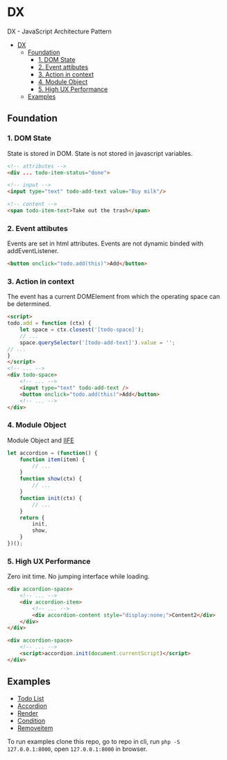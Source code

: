# DX

DX - JavaScript Architecture Pattern

- [DX](#dx)
  - [Foundation](#foundation)
    - [1. DOM State](#1-dom-state)
    - [2. Event attibutes](#2-event-attibutes)
    - [3. Action in context](#3-action-in-context)
    - [4. Module Object](#4-module-object)
    - [5. High UX Performance](#5-high-ux-performance)
  - [Examples](#examples)

## Foundation

### 1. DOM State

State is stored in DOM. State is not stored in javascript variables.

```html
<!-- attributes -->
<div ... todo-item-status="done">

<!-- input -->
<input type="text" todo-add-text value="Buy milk"/>

<!-- content -->
<span todo-item-text>Take out the trash</span>
```

### 2. Event attibutes

Events are set in html attributes. Events are not dynamic binded with addEventListener.

```html
<button onclick="todo.add(this)">Add</button>
```

### 3. Action in context

The event has a current DOMElement from which the operating space can be determined.

```html
<script>
todo.add = function (ctx) {
    let space = ctx.closest('[todo-space]');
    // ...
    space.querySelector('[todo-add-text]').value = '';
// ...
}
</script>
<!-- ... -->
<div todo-space>
    <!-- ... -->
    <input type="text" todo-add-text />
    <button onclick="todo.add(this)">Add</button>
    <!-- ... -->
</div>
```

### 4. Module Object

Module Object and [IIFE](https://en.wikipedia.org/wiki/Immediately_invoked_function_expression)

```javascript
let accordion = (function() {
    function item(item) {
        // ...
    }
    function show(ctx) {
        // ...
    }
    function init(ctx) {
        // ...
    }
    return {
        init,
        show,
    }
})();
```

### 5. High UX Performance

Zero init time. No jumping interface while loading.

```html
<div accordion-space>
    <!-- ... -->
    <div accordion-item>
        <!-- ... -->
        <div accordion-content style="display:none;">Content2</div>
    </div>
</div>
```

```html
<div accordion-space>
    <!-- ... -->
    <script>accordion.init(document.currentScript)</script>
</div>
```

## Examples

- [Todo List](./example-todo-list.php)
- [Accordion](./example-accordion.php)
- [Render](./dx-render-example.php)
- [Condition](./dx-condition-example-select.php)
- [Removeitem](./dx-removeitem.php)

To run examples clone this repo, go to repo in cli, run `php -S 127.0.0.1:8000`, open `127.0.0.1:8000` in browser.
